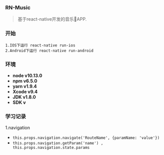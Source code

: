 ### RN-Music
> 基于react-native开发的音乐🎵APP.

### 开始
```shell
1.IOS下运行 react-native run-ios
2.Android下运行 react-native run-android
```

### 环境
* **node  v10.13.0**
* **npm   v6.5.0**
* **yarn  v1.9.4**
* **Xcode v9.4**
* **JDK   v1.8.0**
* **SDK   v**

### 学习记录
1.navigation

* `this.props.navigation.navigate('RouteName', {paramName: 'value'})`
* `this.props.navigation.getParam('name') , this.props.navigation.state.params`